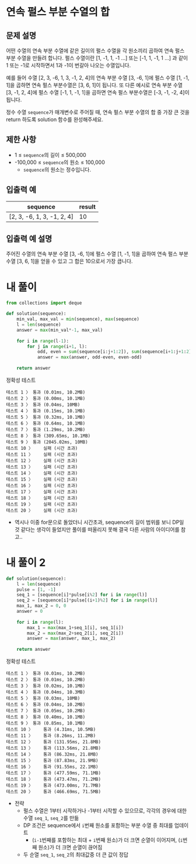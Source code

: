 # 연속 펄스 부분 수열의 합
## 문제 설명
어떤 수열의 연속 부분 수열에 같은 길이의 펄스 수열을 각 원소끼리 곱하여 연속 펄스 부분 수열을 만들려 합니다. 펄스 수열이란 [1, -1, 1, -1 …] 또는 [-1, 1, -1, 1 …] 과 같이 1 또는 -1로 시작하면서 1과 -1이 번갈아 나오는 수열입니다.

예를 들어 수열 [2, 3, -6, 1, 3, -1, 2, 4]의 연속 부분 수열 [3, -6, 1]에 펄스 수열 [1, -1, 1]을 곱하면 연속 펄스 부분수열은 [3, 6, 1]이 됩니다. 또 다른 예시로 연속 부분 수열 [3, -1, 2, 4]에 펄스 수열 [-1, 1, -1, 1]을 곱하면 연속 펄스 부분수열은 [-3, -1, -2, 4]이 됩니다.

정수 수열 `sequence`가 매개변수로 주어질 때, 연속 펄스 부분 수열의 합 중 가장 큰 것을 return 하도록 solution 함수를 완성해주세요.

## 제한 사항
- 1 ≤ `sequence`의 길이 ≤ 500,000
- -100,000 ≤ `sequence`의 원소 ≤ 100,000
  - `sequence`의 원소는 정수입니다.

## 입출력 예
|sequence|result|
|-|-|
|[2, 3, -6, 1, 3, -1, 2, 4]|10|

## 입출력 예 설명
주어진 수열의 연속 부분 수열 [3, -6, 1]에 펄스 수열 [1, -1, 1]을 곱하여 연속 펄스 부분 수열 [3, 6, 1]을 얻을 수 있고 그 합은 10으로서 가장 큽니다.

# 내 풀이
```python
from collections import deque

def solution(sequence):
    min_val, max_val = min(sequence), max(sequence)
    l = len(sequence)
    answer = max(min_val*-1, max_val)
    
    for i in range(l-1):
        for j in range(i+1, l):
            odd, even = sum(sequence[i:j+1:2]), sum(sequence[i+1:j+1:2])
            answer = max(answer, odd-even, even-odd)
            
    return answer
```
정확성  테스트
```
테스트 1 〉	통과 (0.01ms, 10.2MB)
테스트 2 〉	통과 (0.00ms, 10.1MB)
테스트 3 〉	통과 (0.04ms, 10MB)
테스트 4 〉	통과 (0.15ms, 10.1MB)
테스트 5 〉	통과 (0.32ms, 10.1MB)
테스트 6 〉	통과 (0.64ms, 10.1MB)
테스트 7 〉	통과 (1.29ms, 10.2MB)
테스트 8 〉	통과 (309.65ms, 10.1MB)
테스트 9 〉	통과 (2045.02ms, 10MB)
테스트 10 〉	실패 (시간 초과)
테스트 11 〉	실패 (시간 초과)
테스트 12 〉	실패 (시간 초과)
테스트 13 〉	실패 (시간 초과)
테스트 14 〉	실패 (시간 초과)
테스트 15 〉	실패 (시간 초과)
테스트 16 〉	실패 (시간 초과)
테스트 17 〉	실패 (시간 초과)
테스트 18 〉	실패 (시간 초과)
테스트 19 〉	실패 (시간 초과)
테스트 20 〉	실패 (시간 초과)
```
- 역시나 이중 for문으로 돌았더니 시간초과, sequence의 길이 범위를 보니 DP일 것 같다는 생각이 들었지만 풀이를 떠올리지 못해 결국 다른 사람의 아이디어를 참고..

# 내 풀이 2
```python
def solution(sequence):
    l = len(sequence)
    pulse = [1, -1]
    seq_1 = [sequence[i]*pulse[i%2] for i in range(l)]
    seq_2 = [sequence[i]*pulse[(i+1)%2] for i in range(l)]
    max_1, max_2 = 0, 0
    answer = 0
    
    for i in range(l):
        max_1 = max(max_1+seq_1[i], seq_1[i])
        max_2 = max(max_2+seq_2[i], seq_2[i])
        answer = max(answer, max_1, max_2)
    
    return answer
```
정확성  테스트
```
테스트 1 〉	통과 (0.01ms, 10.2MB)
테스트 2 〉	통과 (0.01ms, 10.2MB)
테스트 3 〉	통과 (0.02ms, 10.1MB)
테스트 4 〉	통과 (0.04ms, 10.3MB)
테스트 5 〉	통과 (0.03ms, 10MB)
테스트 6 〉	통과 (0.04ms, 10.2MB)
테스트 7 〉	통과 (0.05ms, 10.2MB)
테스트 8 〉	통과 (0.40ms, 10.1MB)
테스트 9 〉	통과 (0.85ms, 10.1MB)
테스트 10 〉	통과 (4.31ms, 10.5MB)
테스트 11 〉	통과 (8.26ms, 11.2MB)
테스트 12 〉	통과 (131.95ms, 21.8MB)
테스트 13 〉	통과 (113.56ms, 21.8MB)
테스트 14 〉	통과 (86.32ms, 21.8MB)
테스트 15 〉	통과 (87.83ms, 21.9MB)
테스트 16 〉	통과 (91.55ms, 22.1MB)
테스트 17 〉	통과 (477.59ms, 71.1MB)
테스트 18 〉	통과 (473.47ms, 71.2MB)
테스트 19 〉	통과 (473.00ms, 71.7MB)
테스트 20 〉	통과 (466.69ms, 71.5MB)
```
- 전략
  - 펄스 수열은 1부터 시작하거나 -1부터 시작할 수 있으므로, 각각의 경우에 대한 수열 `seq_1`, `seq_2`를 만듦
  - DP 조건은 sequence에서 `i`번째 원소를 포함하는 부분 수열 중 최대를 업데이트
    - (`i-1`번째를 포함하는 최대 + `i`번째 원소)가 더 크면 순열이 이어지며, (`i`번째 원소)가 더 크면 순열이 끊어짐
  - 두 순열 `seq_1`, `seq_2`의 최대값중 더 큰 값이 정답
